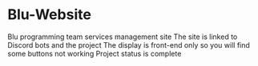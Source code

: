 # Blu-Website
Blu programming team services management site  The site is linked to Discord bots and the project  The display is front-end only so you will find some buttons not working  Project status is complete
